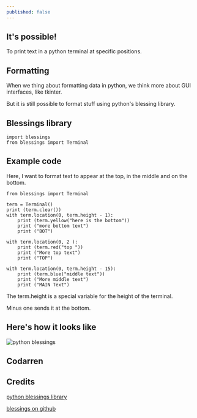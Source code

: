 ```yaml
---
published: false
---
```

## It's possible!

To print text in a python terminal at specific positions.

## Formatting
When we thing about formatting data in python, we think more about GUI interfaces, like tkinter.

But it is still possible to format stuff using python's blessing library.

## Blessings library
```
import blessings
from blessings import Terminal
```

## Example code
Here, I want to format text to appear at the top, in the middle and on the bottom.

```
from blessings import Terminal

term = Terminal()
print (term.clear())
with term.location(0, term.height - 1):
    print (term.yellow("here is the bottom"))
    print ("more bottom text")
    print ("BOT")

with term.location(0, 2 ):
    print (term.red("top "))
    print ("More top text")
    print ("TOP")

with term.location(0, term.height - 15):
    print (term.blue("middle text"))
    print ("More middle text")
    print ("MAIN Text")
```
The term.height is a special variable for the height of the terminal.

Minus one sends it at the bottom.

## Here's how it looks like
![python blessings](https://github.com/codarrenvelvindron/codarrenvelvindron.github.io/raw/master/images/python_blessings.png)

## Codarren

## Credits
[python blessings library](https://pypi.org/project/blessings/)

[blessings on github](https://github.com/erikrose/blessings)